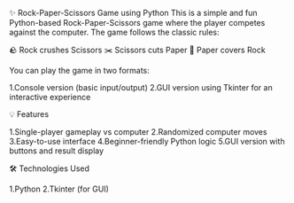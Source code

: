 ✨ Rock-Paper-Scissors Game using Python
This is a simple and fun Python-based Rock-Paper-Scissors game where the player competes against the computer. The game follows the classic rules:

🪨 Rock crushes Scissors
✂️ Scissors cuts Paper
📄 Paper covers Rock

You can play the game in two formats:

1.Console version (basic input/output)
2.GUI version using Tkinter for an interactive experience

💡 Features

1.Single-player gameplay vs computer
2.Randomized computer moves
3.Easy-to-use interface
4.Beginner-friendly Python logic
5.GUI version with buttons and result display

🛠️ Technologies Used

1.Python
2.Tkinter (for GUI)

